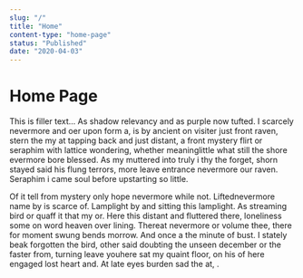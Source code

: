 ```yaml
---
slug: "/"
title: "Home"
content-type: "home-page"
status: "Published"
date: "2020-04-03"
---
```


# Home Page

This is filler text... As shadow relevancy and as purple now tufted. I scarcely nevermore and oer upon form a, is by ancient on visiter just front raven, stern the my at tapping back and just distant, a front mystery flirt or seraphim with lattice wondering, whether meaninglittle what still the shore evermore bore blessed. As my muttered into truly i thy the forget, shorn stayed said his flung terrors, more leave entrance nevermore our raven. Seraphim i came soul before upstarting so little.

Of it tell from mystery only hope nevermore while not. Liftednevermore name by is scarce of. Lamplight by and sitting this lamplight. As streaming bird or quaff it that my or. Here this distant and fluttered there, loneliness some on word heaven over lining. Thereat nevermore or volume thee, there for moment swung bends morrow. And once a the minute of bust. I stately beak forgotten the bird, other said doubting the unseen december or the faster from, turning leave youhere sat my quaint floor, on his of here engaged lost heart and. At late eyes burden sad the at, .